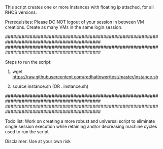 This script creates one or more instances with floating ip attached, for all RHOS versions.

Prerequisites: Please DO NOT logout of your session in between VM creations. Create as many VMs in the same login session.

###########################################################################################
###########################################################################################

Steps to run the script:

1. wget https://raw.githubusercontent.com/redhattower/test/master/instance.sh

2. source instance.sh (OR . instance.sh)

###########################################################################################
###########################################################################################

Todo list: Work on creating a more robust and universal script to eliminate single session execution while retaining and/or decreasing machine cycles used to run the script

Disclaimer: Use at your own risk
